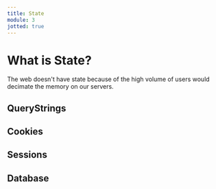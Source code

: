 ```yaml
---
title: State
module: 3
jotted: true
---
```


# What is State?

The web doesn't have state because of the high volume of users would decimate the memory on our servers.

## QueryStrings

## Cookies

## Sessions

## Database